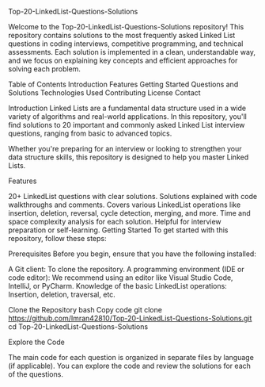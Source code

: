 Top-20-LinkedList-Questions-Solutions



Welcome to the Top-20-LinkedList-Questions-Solutions repository! This repository contains solutions to the most frequently asked Linked List questions in coding interviews, competitive programming, and technical assessments. Each solution is implemented in a clean, understandable way, and we focus on explaining key concepts and efficient approaches for solving each problem.



Table of Contents
Introduction
Features
Getting Started
Questions and Solutions
Technologies Used
Contributing
License
Contact



Introduction
Linked Lists are a fundamental data structure used in a wide variety of algorithms and real-world applications. In this repository, you'll find solutions to 20 important and commonly asked Linked List interview questions, ranging from basic to advanced topics.

Whether you're preparing for an interview or looking to strengthen your data structure skills, this repository is designed to help you master Linked Lists.

Features

20+ LinkedList questions with clear solutions.
Solutions explained with code walkthroughs and comments.
Covers various LinkedList operations like insertion, deletion, reversal, cycle detection, merging, and more.
Time and space complexity analysis for each solution.
Helpful for interview preparation or self-learning.
Getting Started
To get started with this repository, follow these steps:

Prerequisites
Before you begin, ensure that you have the following installed:


A Git client: To clone the repository.
A programming environment (IDE or code editor): We recommend using an editor like Visual Studio Code, IntelliJ, or PyCharm.
Knowledge of the basic LinkedList operations: Insertion, deletion, traversal, etc.


Clone the Repository
bash
Copy code
git clone https://github.com/Imran42810/Top-20-LinkedList-Questions-Solutions.git
cd Top-20-LinkedList-Questions-Solutions

Explore the Code

The main code for each question is organized in separate files by language (if applicable). You can explore the code and review the solutions for each of the questions.
